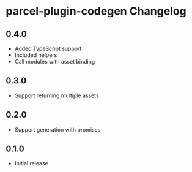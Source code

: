 # parcel-plugin-codegen Changelog

## 0.4.0

- Added TypeScript support
- Included helpers
- Call modules with asset binding

## 0.3.0

- Support returning multiple assets

## 0.2.0

- Support generation with promises

## 0.1.0

- Initial release
